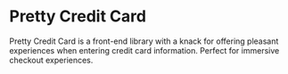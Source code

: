 # Pretty Credit Card

Pretty Credit Card is a front-end library with a knack for offering pleasant experiences when entering credit card information. Perfect for immersive checkout experiences.

